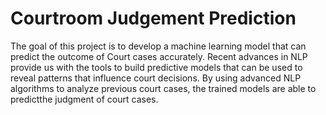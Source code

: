 # Courtroom Judgement Prediction
The goal of this project is to develop a machine learning model that can predict the outcome of Court cases accurately. Recent advances in NLP provide us with the tools to build predictive models that can be used to reveal patterns that influence court decisions. By using advanced NLP algorithms to analyze previous court cases, the trained models are able to predictthe judgment of court cases.
